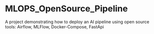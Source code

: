 # MLOPS_OpenSource_Pipeline
A project demonstrating how to deploy an AI pipeline using open source tools: Airflow, MLFlow, Docker-Compose, FastApi
